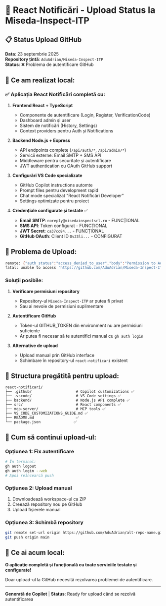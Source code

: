 # 🚀 React Notificări - Upload Status la Miseda-Inspect-ITP

<!-- Generated by Copilot -->

## 📋 Status Upload GitHub

**Data**: 23 septembrie 2025  
**Repository țintă**: `AduAdrian/Miseda-Inspect-ITP`  
**Status**: ❌ Problema de autentificare GitHub

## 🔧 Ce am realizat local:

### ✅ Aplicația React Notificări completă cu:

1. **Frontend React + TypeScript**
   - Componente de autentificare (Login, Register, VerificationCode)
   - Dashboard admin și user  
   - Sistem de notificări (History, Settings)
   - Context providers pentru Auth și Notifications

2. **Backend Node.js + Express**
   - API endpoints complete (`/api/auth/*`, `/api/admin/*`)  
   - Servicii externe: Email SMTP + SMS API
   - Middleware pentru securitate și autentificare
   - JWT authentication cu OAuth GitHub support

3. **Configurări VS Code specializate**
   - GitHub Copilot instructions automte
   - Prompt files pentru development rapid  
   - Chat mode specializat "React Notificări Developer"
   - Settings optimizate pentru proiect

4. **Credențiale configurate și testate** ✅
   - **Email SMTP**: `noreply@misedainspectsrl.ro` - FUNCȚIONAL
   - **SMS API**: Token configurat - FUNCȚIONAL  
   - **JWT Secret**: `ca37cc84...` - FUNCȚIONAL
   - **GitHub OAuth**: Client ID `Ov23li...` - CONFIGURAT

## 🚫 Problema de Upload:

```bash
remote: {"auth_status":"access_denied_to_user","body":"Permission to AduAdrian/Miseda-Inspect-ITP.git denied to AduAdrian."}
fatal: unable to access 'https://github.com/AduAdrian/Miseda-Inspect-ITP.git/': The requested URL returned error: 403
```

### Soluții posibile:

1. **Verificare permisiuni repository**
   - Repository-ul `Miseda-Inspect-ITP` ar putea fi privat
   - Sau ai nevoie de permisiuni suplimentare

2. **Autentificare GitHub**  
   - Token-ul GITHUB_TOKEN din environment nu are permisiuni suficiente
   - Ar putea fi necesar să te autentifici manual cu `gh auth login`

3. **Alternative de upload**
   - Upload manual prin GitHub interface
   - Schimbare în repository-ul `react-notificari` existent

## 📁 Structura pregătită pentru upload:

```
react-notificari/
├── .github/                    # Copilot customizations ✅
├── .vscode/                    # VS Code settings ✅  
├── backend/                    # Node.js API complete ✅
├── src/                        # React components ✅
├── mcp-server/                 # MCP tools ✅
├── VS_CODE_CUSTOMIZATIONS_GUIDE.md ✅
├── README.md                   ✅
└── package.json               ✅
```

## 💾 Cum să continui upload-ul:

### Opțiunea 1: Fix autentificare  
```bash
# În terminal:
gh auth logout
gh auth login --web
# Apoi reîncearcă push
```

### Opțiunea 2: Upload manual
1. Downloadează workspace-ul ca ZIP
2. Creează repository nou pe GitHub  
3. Upload fișierele manual

### Opțiunea 3: Schimbă repository
```bash  
git remote set-url origin https://github.com/AduAdrian/alt-repo-name.git
git push origin main
```

## 🎯 Ce ai acum local:

**O aplicație completă și funcțională cu toate serviciile testate și configurate!** 

Doar upload-ul la GitHub necesită rezolvarea problemei de autentificare.

---

**Generată de Copilot** | **Status**: Ready for upload când se rezolvă autentificarea